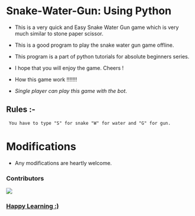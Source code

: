 # Snake-Water-Gun: Using Python

- This is a very quick and Easy Snake Water Gun game which is very much similar to stone paper scissor.
- This is a good program to play the snake water gun game offline.
- This program is a part of python tutorials for absolute beginners series. 
- I hope that you will enjoy the game. Cheers !
- How this game work !!!!!!!

- *Single player can play this game with the bot*.

## Rules :- 

     You have to type "S" for snake "W" for water and "G" for gun.
# Modifications
- Any modifications are heartly welcome.

### Contributors
<a href="https://github.com/Garima-sharma814/Snake-Water-Gun/graphs/contributors">
  <img src="https://contributors-img.web.app/image?repo=Garima-sharma814/Snake-Water-Gun" />

### Happy Learning :)
